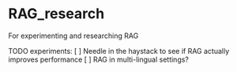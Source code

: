 # RAG_research
For experimenting and researching RAG



TODO experiments:
[ ] Needle in the haystack to see if RAG actually improves performance
[ ] RAG in multi-lingual settings?